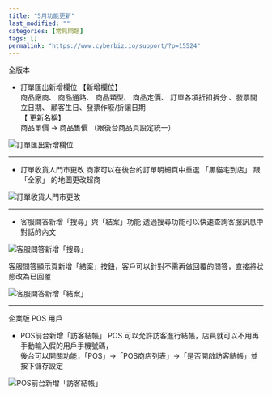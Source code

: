 ```yaml
---
title: "5月功能更新"
last_modified: ""
categories: [常見問題]
tags: []
permalink: "https://www.cyberbiz.io/support/?p=15524"
---
```


全版本  


* 訂單匯出新增欄位 
【新增欄位】  
商品廠商、 商品通路、 商品類型、 商品定價、 訂單各項折扣拆分 、發票開立日期、 顧客生日、發票作廢/折讓日期  
【 更新名稱】  
商品單價 → 商品售價 （跟後台商品頁設定統一）  

![訂單匯出新增欄位](https://www.cyberbiz.io/support/wp-content/uploads/2021/07/5月更新01.png)  

* * *

* 訂單收貨人門市更改 
商家可以在後台的訂單明細頁中重選 「黑貓宅到店」 跟 「全家」 的地圖更改超商  

![訂單收貨人門市更改](https://www.cyberbiz.io/support/wp-content/uploads/2021/07/5月更新02.png)  

* * *

* 客服問答新增「搜尋」與「結案」功能 
透過搜尋功能可以快速查詢客服訊息中對話的內文  

![客服問答新增「搜尋」](https://www.cyberbiz.io/support/wp-content/uploads/2021/07/5月更新03.png)  

客服問答顯示頁新增「結案」按鈕，客戶可以針對不需再做回覆的問答，直接將狀態改為已回覆  

![客服問答新增「結案」](https://www.cyberbiz.io/support/wp-content/uploads/2021/07/5月更新04.png)  


* * *

企業版 POS 用戶  


* POS前台新增「訪客結帳」 
POS 可以允許訪客進行結帳，店員就可以不用再手動輸入假的用戶手機號碼，  
後台可以開關功能，「POS」→「POS商店列表」→「是否開啟訪客結帳」並按下儲存設定  

![POS前台新增「訪客結帳」](https://www.cyberbiz.io/support/wp-content/uploads/2021/07/5月更新05.png)  

